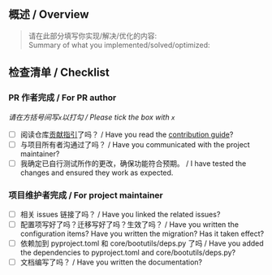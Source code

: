 ## 概述 / Overview

> 请在此部分填写你实现/解决/优化的内容:  
> Summary of what you implemented/solved/optimized:

## 检查清单 / Checklist

### PR 作者完成 / For PR author

_请在方括号间写`x`以打勾 / Please tick the box with `x`_

- [ ] 阅读仓库[贡献指引](https://github.com/langbot-app/LangBot/blob/master/CONTRIBUTING.md)了吗？ / Have you read the [contribution guide](https://github.com/langbot-app/LangBot/blob/master/CONTRIBUTING.md)?
- [ ] 与项目所有者沟通过了吗？ / Have you communicated with the project maintainer?
- [ ] 我确定已自行测试所作的更改，确保功能符合预期。 / I have tested the changes and ensured they work as expected.

### 项目维护者完成 / For project maintainer

- [ ] 相关 issues 链接了吗？ / Have you linked the related issues?
- [ ] 配置项写好了吗？迁移写好了吗？生效了吗？ / Have you written the configuration items? Have you written the migration? Has it taken effect?
- [ ] 依赖加到 pyproject.toml 和 core/bootutils/deps.py 了吗 / Have you added the dependencies to pyproject.toml and core/bootutils/deps.py?
- [ ] 文档编写了吗？ / Have you written the documentation?
